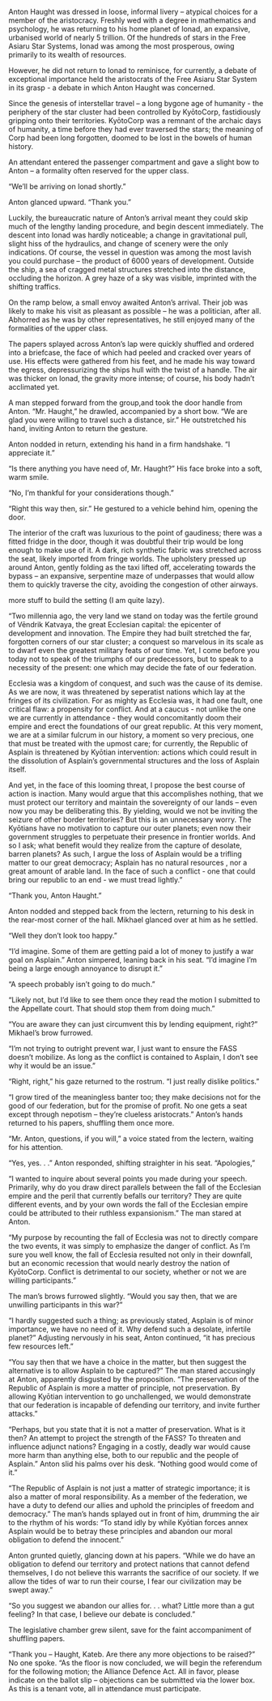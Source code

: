Anton Haught was dressed in loose, informal livery – atypical choices for a member of the aristocracy. Freshly wed with a degree in mathematics and psychology, he was returning to his home planet of Ionad, an expansive, urbanised world of nearly 5 trillion. Of the hundreds of stars in the Free Asiaru Star Systems, Ionad was among the most prosperous, owing primarily to its wealth of resources. 

However, he did not return to Ionad to reminisce, for currently, a debate of exceptional importance held the aristocrats of the Free Asiaru Star System in its grasp - a debate in which Anton Haught was concerned.

Since the genesis of interstellar travel – a long bygone age of humanity - the periphery of the star cluster had been controlled by KyōtoCorp, fastidiously gripping onto their territories. KyōtoCorp was a remnant of the archaic days of humanity, a time before they had ever traversed the stars; the meaning of Corp had been long forgotten, doomed to be lost in the bowels of human history.

An attendant entered the passenger compartment and gave a slight bow to Anton – a formality often reserved for the upper class.

“We’ll be arriving on Ionad shortly.”

Anton glanced upward. “Thank you.”

Luckily, the bureaucratic nature of Anton’s arrival meant they could skip much of the lengthy landing procedure, and begin descent immediately. The descent into Ionad was hardly noticeable; a change in gravitational pull, slight hiss of the hydraulics, and change of scenery were the only indications. Of course, the vessel in question was among the most lavish you could purchase – the product of 6000 years of development. Outside the ship, a sea of cragged metal structures stretched into the distance, occluding the horizon. A grey haze of a sky was visible, imprinted with the shifting traffics.

On the ramp below, a small envoy awaited Anton’s arrival. Their job was likely to make his visit as pleasant as possible – he was a politician, after all. Abhorred as he was by other representatives, he still enjoyed many of the formalities of the upper class.

The papers splayed across Anton’s lap were quickly shuffled and ordered into a briefcase, the face of which had peeled and cracked over years of use. His effects were gathered from his feet, and he made his way toward the egress, depressurizing the ships hull with the twist of a handle. The air was thicker on Ionad, the gravity more intense; of course, his body hadn’t acclimated yet.

A man stepped forward from the group,and took the door handle from Anton. “Mr. Haught,” he drawled, accompanied by a short bow. “We are glad you were willing to travel such a distance, sir.” He outstretched his hand, inviting Anton to return the gesture.

Anton nodded in return, extending his hand in a firm handshake. “I appreciate it.”

“Is there anything you have need of, Mr. Haught?” His face broke into a soft, warm smile.

“No, I’m thankful for your considerations though.”

“Right this way then, sir.” He gestured to a vehicle behind him, opening the door.

The interior of the craft was luxurious to the point of gaudiness; there was a fitted fridge in the door, though it was doubtful their trip would be long enough to make use of it. A dark, rich synthetic fabric was stretched across the seat, likely imported from fringe worlds. The upholstery pressed up around Anton, gently folding as the taxi lifted off, accelerating towards the bypass – an expansive, serpentine maze of underpasses that would allow them to quickly traverse the city, avoiding the congestion of other airways.

more stuff to build the setting (I am quite lazy).

“Two millennia ago, the very land we stand on today was the fertile ground of Vēndrik Katvaya, the great Ecclesian capital: the epicenter of development and innovation. The Empire they had built stretched the far, forgotten corners of our star cluster; a conquest so marvelous in its scale as to dwarf even the greatest military feats of our time. Yet, I come before you today not to speak of the triumphs of our predecessors, but to speak to a necessity of the present: one which may decide the fate of our federation.

Ecclesia was a kingdom of conquest, and such was the cause of its demise. As we are now, it was threatened by seperatist nations which lay at the fringes of its civilization. For as mighty as Ecclesia was, it had one fault, one critical flaw: a propensity for conflict. And at a caucus - not unlike the one we are currently in attendance - they would concomitantly doom their empire and erect the foundations of our great republic. At this very moment, we are at a similar fulcrum in our history, a moment so very precious, one that must be treated with the upmost care; for currently, the Republic of Asplain is threatened by Kyōtian intervention: actions which could result in the dissolution of Asplain’s governmental structures and the loss of Asplain itself.

And yet, in the face of this looming threat, I propose the best course of action is inaction. Many would argue that this accomplishes nothing, that we must protect our territory and maintain the sovereignty of our lands – even now you may be deliberating this. By yielding, would we not be inviting the seizure of other border territories? But this is an unnecessary worry. The Kyōtians have no motivation to capture our outer planets; even now their government struggles to perpetuate their presence in frontier worlds. And so I ask; what benefit would they realize from the capture of desolate, barren planets? As such, I argue the loss of Asplain would be a trifling matter to our great democracy; Asplain has no natural resources , nor a great amount of arable land. In the face of such a conflict - one that could bring our republic to an end - we must tread lightly.”

“Thank you, Anton Haught.” 

Anton nodded and stepped back from the lectern, returning to his desk in the rear-most corner of the hall. Mikhael glanced over at him as he settled.

“Well they don’t look too happy.” 

“I’d imagine. Some of them are getting paid a lot of money to justify a war goal on Asplain.” Anton simpered, leaning back in his seat. “I’d imagine I’m being a large enough annoyance to disrupt it.”

“A speech probably isn’t going to do much.”

“Likely not, but I’d like to see them once they read the motion I submitted to the Appellate court. That should stop them from doing much.”

“You are aware they can just circumvent this by lending equipment, right?” Mikhael’s brow furrowed.

“I’m not trying to outright prevent war, I just want to ensure the FASS doesn’t mobilize. As long as the conflict is contained to Asplain, I don’t see why it would be an issue.”

“Right, right,” his gaze returned to the rostrum. “I just really dislike politics.”

“I grow tired of the meaningless banter too; they make decisions not for the good of our federation, but for the promise of profit. No one gets a seat except through nepotism – they’re clueless aristocrats.” Anton’s hands returned to his papers, shuffling them once more.

“Mr. Anton, questions, if you will,” a voice stated from the lectern, waiting for his attention.

“Yes, yes. . .” Anton responded, shifting straighter in his seat. “Apologies,”

“I wanted to inquire about several points you made during your speech. Primarily, why do you draw direct parallels between the fall of the Ecclesian empire and the peril that currently befalls our territory? They are quite different events, and by your own words the fall of the Ecclesian empire could be attributed to their ruthless expansionism.” The man stared at Anton.

“My purpose by recounting the fall of Ecclesia was not to directly compare the two events, it was simply to emphasize the danger of conflict. As I’m sure you well know, the fall of Ecclesia resulted not only in their downfall, but an economic recession that would nearly destroy the nation of KyōtoCorp. Conflict is detrimental to our society, whether or not we are willing participants.”

The man’s brows furrowed slightly. “Would you say then, that we are unwilling participants in this war?”

“I hardly suggested such a thing; as previously stated, Asplain is of minor importance, we have no need of it. Why defend such a desolate, infertile planet?” Adjusting nervously in his seat, Anton continued, “it has precious few resources left.”

“You say then that we have a choice in the matter, but then suggest the alternative is to allow Asplain to be captured?” The man stared accusingly at Anton, apparently disgusted by the proposition. “The preservation of the Republic of Asplain is more a matter of principle, not preservation. By allowing Kyōtian intervention to go unchallenged, we would demonstrate that our federation is incapable of defending our territory, and invite further attacks.”

“Perhaps, but you state that it is not a matter of preservation. What is it then? An attempt to project the strength of the FASS? To threaten and influence adjunct nations? Engaging in a costly, deadly war would cause more harm than anything else, both to our republic and the people of Asplain.” Anton slid his palms over his desk. “Nothing good would come of it.”

“The Republic of Asplain is not just a matter of strategic importance; it is also a matter of moral responsibility. As a member of the federation, we have a duty to defend our allies and uphold the principles of freedom and democracy.” The man’s hands splayed out in front of him, drumming the air to the rhythm of his words: “To stand idly by while Kyōtian forces annex Asplain would be to betray these principles and abandon our moral obligation to defend the innocent.”

Anton grunted quietly, glancing down at his papers. “While we do have an obligation to defend our territory and protect nations that cannot defend themselves, I do not believe this warrants the sacrifice of our society. If we allow the tides of war to run their course, I fear our civilization may be swept away.”

“So you suggest we abandon our allies for. . . what? Little more than a gut feeling? In that case, I believe our debate is concluded.”

The legislative chamber grew silent, save for the faint accompaniment of shuffling papers.

“Thank you – Haught, Kateb. Are there any more objections to be raised?” No one spoke. “As the floor is now concluded, we will begin the referendum for the following motion; the Alliance Defence Act. All in favor, please indicate on the ballot slip – objections can be submitted via the lower box. As this is a tenant vote, all in attendance must participate.
